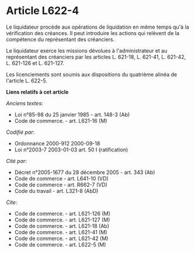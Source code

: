 # Article L622-4

Le liquidateur procède aux opérations de liquidation en même temps qu'à la vérification des créances. Il peut introduire les
actions qui relèvent de la compétence du représentant des créanciers.

Le liquidateur exerce les missions dévolues à l'administrateur et au représentant des créanciers par les articles L. 621-18,
L. 621-41, L. 621-42, L. 621-126 et L. 621-127.

Les licenciements sont soumis aux dispositions du quatrième alinéa de l'article L. 622-5.

**Liens relatifs à cet article**

_Anciens textes_:

  - Loi n°85-98 du 25 janvier 1985 - art. 148-3 (Ab)
  - Code de commerce. - art. L621-16 (M)

_Codifié par_:

  - Ordonnance 2000-912 2000-09-18
  - Loi n°2003-7 2003-01-03 art. 50 I (ratification)

_Cité par_:

  - Décret n°2005-1677 du 28 décembre 2005 - art. 343 (Ab)
  - Code de commerce - art. L641-10 (VD)
  - Code de commerce - art. R662-7 (VD)
  - Code du travail - art. L321-8 (AbD)

_Cite_:

  - Code de commerce. - art. L621-126 (M)
  - Code de commerce. - art. L621-127 (M)
  - Code de commerce. - art. L621-18 (Ab)
  - Code de commerce. - art. L621-41 (M)
  - Code de commerce. - art. L621-42 (M)
  - Code de commerce. - art. L622-5 (M)
